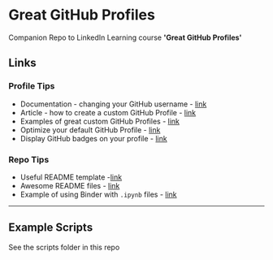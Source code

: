 # Great GitHub Profiles

Companion Repo to LinkedIn Learning course **'Great GitHub Profiles'**

## Links

### Profile Tips

- Documentation - changing your GitHub username - [link](https://docs.github.com/en/free-pro-team@latest/github/setting-up-and-managing-your-github-user-account/changing-your-github-username#links-to-your-previous-profile-page)
- Article - how to create a custom GitHub Profile - [link](https://towardsdatascience.com/build-a-stunning-readme-for-your-github-profile-9b80434fe5d7)
- Examples of great custom GitHub Profiles - [link](https://dev.to/diogorodrigues/creating-amazing-github-profiles-readme-5h31)
- Optimize your default GitHub Profile - [link](https://hackernoon.com/how-to-optimize-your-github-profile-9540f338b2c9)
- Display GitHub badges on your profile - [link](https://docs.github.com/en/free-pro-team@latest/github/setting-up-and-managing-your-github-profile/personalizing-your-profile#displaying-badges-on-your-profile)

### Repo Tips

- Useful README template -[link](https://github.com/zalando/zalando-howto-open-source/blob/master/READMEtemplate.md#readme)
- Awesome README files - [link](https://github.com/matiassingers/awesome-readme)
- Example of using Binder with `.ipynb` files - [link](https://github.com/BauerLab/GT-scan2-Notebooks)

---

## Example Scripts

See the scripts folder in this repo

